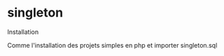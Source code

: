 # singleton

Installation

Comme l'installation des projets simples en php et importer singleton.sql
